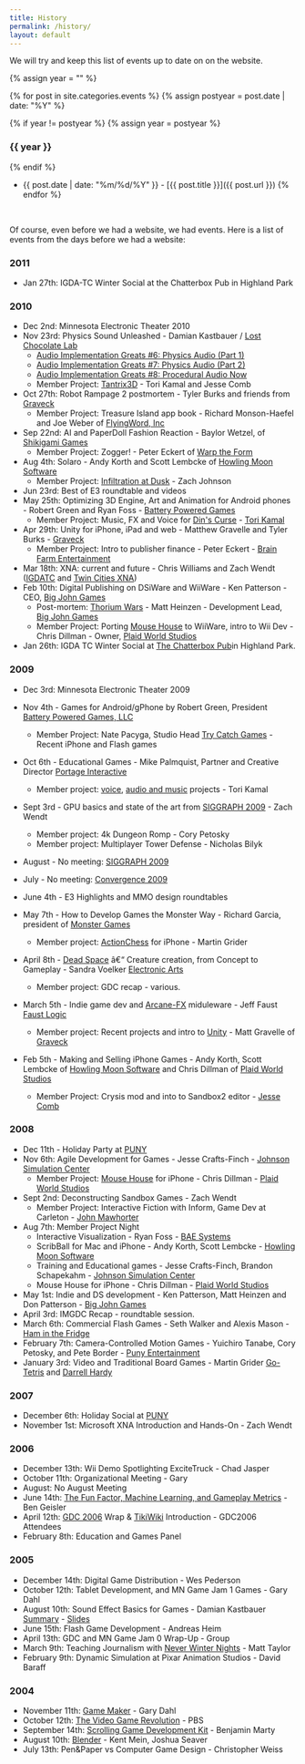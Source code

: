 ```yaml
---
title: History
permalink: /history/
layout: default
---
```


We will try and keep this list of events up to date on on the website.


{% assign year = "" %}

{% for post in site.categories.events %}
{% assign postyear = post.date | date: "%Y" %}

{% if year != postyear %}
{% assign year = postyear %}
### {{ year }}
{% endif %}

  * {{ post.date | date: "%m/%d/%Y" }} - [{{ post.title }}]({{ post.url }})
{% endfor %}

<br />

Of course, even before we had a website, we had events. Here is a list of events from the days before we had a website:

### 2011

*   Jan 27th: IGDA-TC Winter Social at the Chatterbox Pub in Highland Park

<a id="2010" name="2010"></a>

### 2010

*   Dec 2nd: Minnesota Electronic Theater 2010
*   Nov 23rd: Physics Sound Unleashed - Damian Kastbauer / [Lost Chocolate Lab](http://www.waste.org/lostchocolatelab/ "http://www.waste.org/lostchocolatelab/")
    *   [Audio Implementation Greats #6: Physics Audio (Part 1)](http://designingsound.org/2010/04/audio-implementation-greats-6-physics-audio-part-1/ "http://designingsound.org/2010/04/audio-implementation-greats-6-physics-audio-part-1/")
    *   [Audio Implementation Greats #7: Physics Audio (Part 2)](http://designingsound.org/2010/04/audio-implementation-greats-7-physics-audio-part-2/ "http://designingsound.org/2010/04/audio-implementation-greats-7-physics-audio-part-2/")
    *   [Audio Implementation Greats #8: Procedural Audio Now](http://designingsound.org/2010/09/audio-implementation-greats-8-procedural-audio-now/ "http://designingsound.org/2010/09/audio-implementation-greats-8-procedural-audio-now/")
    *   Member Project: [Tantrix3D](http://www.openmicgames.com/Tantrix3d/WebPlayer.html "http://www.openmicgames.com/Tantrix3d/WebPlayer.html") - Tori Kamal and Jesse Comb
*   Oct 27th: Robot Rampage 2 postmortem - Tyler Burks and friends from [Graveck](http://www.graveck.com/ "http://www.graveck.com/")
    *   Member Project: Treasure Island app book - Richard Monson-Haefel and Joe Weber of [FlyingWord, Inc](http://flyingword.com/ "http://flyingword.com/")
*   Sep 22nd: AI and PaperDoll Fashion Reaction - Baylor Wetzel, of [Shikigami Games](http://shikigamigames.com/ "http://shikigamigames.com/")
    *   Member Project: Zogger! - Peter Eckert of [Warp the Form](http://www.warptheform.com/ "http://www.warptheform.com/")
*   Aug 4th: Solaro - Andy Korth and Scott Lembcke of [Howling Moon Software](http://howlingmoonsoftware.com/ "http://howlingmoonsoftware.com/")
    *   Member Project: [Infiltration at Dusk](http://www.zachstronaut.com/posts/2010/07/08/javascript-video-game-infiltration.html "http://www.zachstronaut.com/posts/2010/07/08/javascript-video-game-infiltration.html") - Zach Johnson
*   Jun 23rd: Best of E3 roundtable and videos
*   May 25th: Optimizing 3D Engine, Art and Animation for Android phones - Robert Green and Ryan Foss - [Battery Powered Games](http://www.batterypoweredgames.com/ "http://www.batterypoweredgames.com/")
    *   Member Project: Music, FX and Voice for [Din's Curse](http://www.soldak.com/Dins-Curse/Overview.html "http://www.soldak.com/Dins-Curse/Overview.html") - [Tori Kamal](http://voice123.com/torikamal "http://voice123.com/torikamal")
*   Apr 29th: Unity for iPhone, iPad and web - Matthew Gravelle and Tyler Burks - [Graveck](http://www.graveck.com/ "http://www.graveck.com/")
    *   Member Project: Intro to publisher finance - Peter Eckert - [Brain Farm Entertainment](http://brainfarmentertainment.com/ "http://brainfarmentertainment.com/")
*   Mar 18th: XNA: current and future - Chris Williams and Zach Wendt ([IGDATC](http://igdatc.org "http://igdatc.org") and [Twin Cities XNA](http://www.meetup.com/TwinCitiesXNA/ "http://www.meetup.com/TwinCitiesXNA/"))
*   Feb 10th: Digital Publishing on DSiWare and WiiWare - Ken Patterson - CEO, [Big John Games](http://www.bigjohngames.com/ "http://www.bigjohngames.com/")
    *   Post-mortem: [Thorium Wars](http://www.thoriumwars.com/ "http://www.thoriumwars.com/") - Matt Heinzen - Development Lead, [Big John Games](http://www.bigjohngames.com/ "http://www.bigjohngames.com/")
    *   Member Project: Porting [Mouse House](http://www.bigjohngames.com/games/mouse-house/ "http://www.bigjohngames.com/games/mouse-house/") to WiiWare, intro to Wii Dev - Chris Dillman - Owner, [Plaid World Studios](http://www.plaidworld.com/ "http://www.plaidworld.com/")
*   Jan 26th: IGDA TC Winter Social at [The Chatterbox Pub](http://www.chatterboxpub.net/ "http://www.chatterboxpub.net/")in Highland Park.

<a id="2009" name="2009"></a>

### 2009

*   Dec 3rd: Minnesota Electronic Theater 2009
*   Nov 4th - Games for Android/gPhone by Robert Green, President [Battery Powered Games, LLC](http://www.batterypoweredgames.com/ "http://www.batterypoweredgames.com/")
    *   Member Project: Nate Pacyga, Studio Head [Try Catch Games](http://trycatchgames.com/ "http://trycatchgames.com/") - Recent iPhone and Flash games

*   Oct 6th - Educational Games - Mike Palmquist, Partner and Creative Director [Portage Interactive](http://www.portageinteractive.com/ "http://www.portageinteractive.com/")
    *   Member project: [voice](http://voice123.com/torikamal "http://voice123.com/torikamal"), [audio and music](http://www.torikamal.com/ "http://www.torikamal.com/") projects - Tori Kamal

*   Sept 3rd - GPU basics and state of the art from [SIGGRAPH 2009](http://old.siggraph.org/s2009/ "http://old.siggraph.org/s2009/") - Zach Wendt
    *   Member project: 4k Dungeon Romp - Cory Petosky
    *   Member project: Multiplayer Tower Defense - Nicholas Bilyk
*   August - No meeting: [SIGGRAPH 2009](http://www.siggraph.org/s2009/ "http://www.siggraph.org/s2009/")
*   July - No meeting: [Convergence 2009](http://www.convergence-con.org/ "http://www.convergence-con.org/")
*   June 4th - E3 Highlights and MMO design roundtables
*   May 7th - How to Develop Games the Monster Way - Richard Garcia, president of [Monster Games](http://www.mgiracing.com/ "http://www.mgiracing.com/")
    *   Member project: [ActionChess](http://chesstris.com/ "http://chesstris.com/") for iPhone - Martin Grider
*   April 8th - [Dead Space](http://deadspace.ea.com/ "http://deadspace.ea.com/") â€“ Creature creation, from Concept to Gameplay - Sandra Voelker [Electronic Arts](http://www.ea.com/ "http://www.ea.com/")
    *   Member project: GDC recap - various.
*   March 5th - Indie game dev and [Arcane-FX](http://arcane-fx.com/ "http://arcane-fx.com/") miduleware - Jeff Faust [Faust Logic](http://faustlogic.com/ "http://faustlogic.com/")
    *   Member project: Recent projects and intro to [Unity](http://unity3d.com/ "http://unity3d.com/") - Matt Gravelle of [Graveck](http://www.graveck.com/ "http://www.graveck.com/")
*   Feb 5th - Making and Selling iPhone Games - Andy Korth, Scott Lembcke of [Howling Moon Software](http://howlingmoonsoftware.com/index.shtml "http://howlingmoonsoftware.com/index.shtml") and Chris Dillman of [Plaid World Studios](http://www.plaidworld.com/ "http://www.plaidworld.com/")
    *   Member Project: Crysis mod and into to Sandbox2 editor - [Jesse Comb](http://jalexcomb.wordpress.com/ "http://jalexcomb.wordpress.com/")

<a id="2008" name="2008"></a>

### 2008

*   Dec 11th - Holiday Party at [PUNY](http://punyentertainment.com/ "http://punyentertainment.com/")
*   Nov 6th: Agile Development for Games - Jesse Crafts-Finch - [Johnson Simulation Center](http://dev.johnsonsimcenter.com/index.php "http://dev.johnsonsimcenter.com/index.php")
    *   Member Project: [Mouse House](http://plaidworld.com/games_mousehouse.php "http://plaidworld.com/games_mousehouse.php") for iPhone - Chris Dillman - [Plaid World Studios](http://www.plaidworld.com/ "http://www.plaidworld.com/")
*   Sept 2nd: Deconstructing Sandbox Games - Zach Wendt
    *   Member Project: Interactive Fiction with Inform, Game Dev at Carleton - [John Mawhorter](http://griuley.res.carleton.edu/~mawhortn/ "http://griuley.res.carleton.edu/~mawhortn/")
*   Aug 7th: Member Project Night
    *   Interactive Visualization - Ryan Foss - [BAE Systems](http://www.baesystems.com/ "http://www.baesystems.com/")
    *   ScribBall for Mac and iPhone - Andy Korth, Scott Lembcke - [Howling Moon Software](http://howlingmoonsoftware.com/index.shtml "http://howlingmoonsoftware.com/index.shtml")
    *   Training and Educational games - Jesse Crafts-Finch, Brandon Schapekahm - [Johnson Simulation Center](http://dev.johnsonsimcenter.com/index.php "http://dev.johnsonsimcenter.com/index.php")
    *   Mouse House for iPhone - Chris Dillman - [Plaid World Studios](http://www.plaidworld.com/ "http://www.plaidworld.com/")
*   May 1st: Indie and DS development - Ken Patterson, Matt Heinzen and Don Patterson - [Big John Games](http://www.bigjohngames.com/ "http://www.bigjohngames.com/")
*   April 3rd: IMGDC Recap - roundtable session.
*   March 6th: Commercial Flash Games - Seth Walker and Alexis Mason - [Ham in the Fridge](http://www.haminthefridge.com/ "http://www.haminthefridge.com/")
*   February 7th: Camera-Controlled Motion Games - Yuichiro Tanabe, Cory Petosky, and Pete Border - [Puny Entertainment](http://punyentertainment.com/ "http://punyentertainment.com/")
*   January 3rd: Video and Traditional Board Games - Martin Grider [Go-Tetris](http://chesstris.com/ "http://chesstris.com/") and [Darrell Hardy](http://darrellhardy.com/ "http://darrellhardy.com/")

<a id="2007" name="2007"></a>

### 2007

*   December 6th: Holiday Social at [PUNY](http://punyentertainment.com/ "http://punyentertainment.com/")
*   November 1st: Microsoft XNA Introduction and Hands-On - Zach Wendt

<a id="2006" name="2006"></a>

### 2006

*   December 13th: Wii Demo Spotlighting ExciteTruck - Chad Jasper
*   October 11th: Organizational Meeting - Gary
*   August: No August Meeting
*   June 14th: [The Fun Factor, Machine Learning, and Gameplay Metrics](http://www.aaai.org/Conferences/AIIDE/2006/aiide06speakers.php "http://www.aaai.org/Conferences/AIIDE/2006/aiide06speakers.php") - Ben Geisler
*   April 12th: [GDC 2006](http://gdconf.com "http://gdconf.com") Wrap & [TikiWiki](http://tikiwiki.org "http://tikiwiki.org") Introduction - GDC2006 Attendees
*   February 8th: Education and Games Panel

<a id="2005" name="2005"></a>

### 2005

*   December 14th: Digital Game Distribution - Wes Pederson
*   October 12th: Tablet Development, and MN Game Jam 1 Games - Gary Dahl
*   August 10th: Sound Effect Basics for Games - Damian Kastbauer [Summary](http://www.waste.org/lostchocolatelab/IGDA/LCLPresentationSummary.pdf "http://www.waste.org/lostchocolatelab/IGDA/LCLPresentationSummary.pdf") - [Slides](http://www.waste.org/lostchocolatelab/IGDA/LCLPresentationSlides.pdf "http://www.waste.org/lostchocolatelab/IGDA/LCLPresentationSlides.pdf")
*   June 15th: Flash Game Development - Andreas Heim
*   April 13th: GDC and MN Game Jam 0 Wrap-Up - Group
*   March 9th: Teaching Journalism with [Never Winter Nights](http://nwn.bioware.com/ "http://nwn.bioware.com/") - Matt Taylor
*   February 9th: Dynamic Simulation at Pixar Animation Studios - David Baraff

<a id="2004" name="2004"></a>

### 2004

*   November 11th: [Game Maker](http://gamemaker.nl "http://gamemaker.nl") - Gary Dahl
*   October 12th: [The Video Game Revolution](http://www.pbs.org/kcts/videogamerevolution/ "http://www.pbs.org/kcts/videogamerevolution/") - PBS
*   September 14th: [Scrolling Game Development Kit](http://gamedev.sourceforge.net "http://gamedev.sourceforge.net") - Benjamin Marty
*   August 10th: [Blender](http://blender.org "http://blender.org") - Kent Mein, Joshua Seaver
*   July 13th: Pen&Paper vs Computer Game Design - Christopher Weiss

